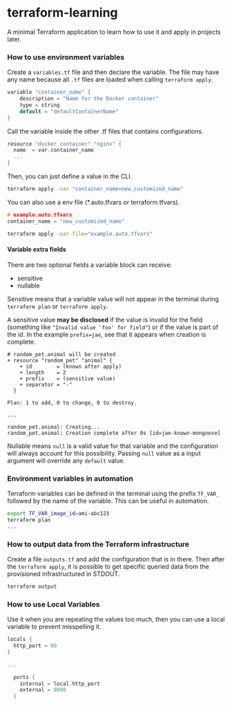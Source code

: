 # terraform-learning
A minimal Terraform application to learn how to use it and apply in projects later.

### How to use environment variables
Create a `variables.tf` file and then declare the variable. The file may have any name because all `.tf` files are loaded when calling `terraform apply`.

```h
variable "container_name" {
    description = "Name for the Docker container"
    type = string
    default = "defaultContainerName"
}
```

Call the variable inside the other .tf files that contains configurations.

```h
resource "docker_container" "nginx" {
  name  = var.container_name
  ...
}
```

Then, you can just define a value in the CLI.

```bash
terraform apply -var "container_name=new_customized_name"
```

You can also use a env file (*.auto.tfvars or terraform.tfvars).

```h
# example.auto.tfvars
container_name = "new_customized_name"
```

```bash
terraform apply -var-file="example.auto.tfvars"
```

#### Variable extra fields
There are two optional fields a variable block can receive:
- sensitive
- nullable

Sensitive means that a variable value will not appear in the terminal during `terraform plan` or `terraform apply`.

A sensitive value **may be disclosed** if the value is invalid for the field (something like `"Invalid value 'foo' for field"`) or if the value is part of the id. In the example `prefix=jae`, see that it appears when creation is complete.

```
# random_pet.animal will be created
+ resource "random_pet" "animal" {
    + id        = (known after apply)
    + length    = 2
    + prefix    = (sensitive value)
    + separator = "-"
  }

Plan: 1 to add, 0 to change, 0 to destroy.

...
 
random_pet.animal: Creating...
random_pet.animal: Creation complete after 0s [id=jae-known-mongoose]
```

Nullable means `null` is a valid value for that variable and the configuration will always account for this possibility.
Passing `null` value as a input argument will override any `default` value.

### Environment variables in automation
Terraform variables can be defined in the terminal using the prefix `TF_VAR_` followed by the name of the variable. This can be useful in automation.

```bash
export TF_VAR_image_id=ami-abc123
terraform plan
...
```

### How to output data from the Terraform infrastructure
Create a file `outputs.tf` and add the configuration that is in there. Then after the `terraform apply`, it is possible to get specific queried data from the provisioned infrastructured in STDOUT.

```bash
terraform output
```

### How to use Local Variables
Use it when you are repeating the values too much, then you can use a local variable to prevent misspelling it.

```h
locals {
  http_port = 80
}

...

  ports {
    internal = local.http_port
    external = 8080
  }
```